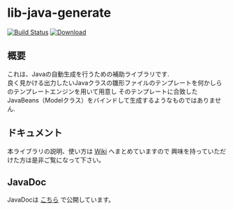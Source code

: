 # lib-java-generate
[![Build Status](https://travis-ci.org/takashno/lib-java-generate.svg?branch=master)](https://travis-ci.org/takashno/lib-java-generate)
[ ![Download](https://api.bintray.com/packages/takashno/takashno_maven_repo/lib-java-generate/images/download.svg?version=0.0.3) ](https://bintray.com/takashno/takashno_maven_repo/lib-java-generate/0.0.3/link)

## 概要
これは、Javaの自動生成を行うための補助ライブラリです.  
良く見かける出力したいJavaクラスの雛形ファイルのテンプレートを何かしらのテンプレートエンジンを用いて用意し
そのテンプレートに合致したJavaBeans（Modelクラス）をバインドして生成するようなものではありません.

## ドキュメント

本ライブラリの説明、使い方は [Wiki](https://github.com/takashno/lib-java-generate/wiki) へまとめていますので
興味を持っていただけた方は是非ご覧になって下さい。

## JavaDoc

JavaDocは [こちら](https://takashno.github.io/lib-java-generate/) で公開しています。
